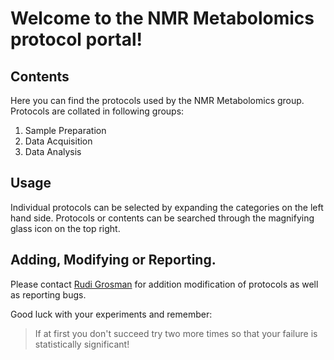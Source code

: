 # Welcome to the NMR Metabolomics protocol portal!

## Contents
Here you can find the protocols used by the NMR Metabolomics group. Protocols are collated in following groups:

1. Sample Preparation
1. Data Acquisition
1. Data Analysis

## Usage
Individual protocols can be selected by expanding the categories on the left hand side.
Protocols or contents can be searched through the magnifying glass icon on the top right.

## Adding, Modifying or Reporting.
Please contact [Rudi Grosman](mailto:r.grosman@liverpool.ac.uk "r.grosman@liverpool.ac.uk") for addition modification of protocols as well as reporting bugs.

Good luck with your experiments and remember:
> If at first you don't succeed try two more times so that your failure is statistically significant!
